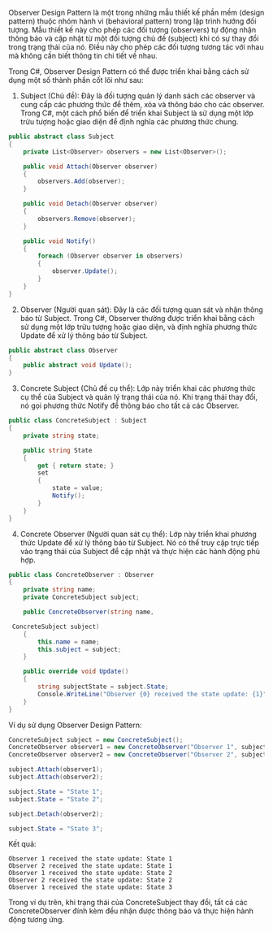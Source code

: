 Observer Design Pattern là một trong những mẫu thiết kế phần mềm (design pattern) thuộc nhóm hành vi (behavioral pattern) trong lập trình hướng đối tượng. Mẫu thiết kế này cho phép các đối tượng (observers) tự động nhận thông báo và cập nhật từ một đối tượng chủ đề (subject) khi có sự thay đổi trong trạng thái của nó. Điều này cho phép các đối tượng tương tác với nhau mà không cần biết thông tin chi tiết về nhau.

Trong C#, Observer Design Pattern có thể được triển khai bằng cách sử dụng một số thành phần cốt lõi như sau:

1. Subject (Chủ đề): Đây là đối tượng quản lý danh sách các observer và cung cấp các phương thức để thêm, xóa và thông báo cho các observer. Trong C#, một cách phổ biến để triển khai Subject là sử dụng một lớp trừu tượng hoặc giao diện để định nghĩa các phương thức chung.

```csharp
public abstract class Subject
{
    private List<Observer> observers = new List<Observer>();

    public void Attach(Observer observer)
    {
        observers.Add(observer);
    }

    public void Detach(Observer observer)
    {
        observers.Remove(observer);
    }

    public void Notify()
    {
        foreach (Observer observer in observers)
        {
            observer.Update();
        }
    }
}
```

2. Observer (Người quan sát): Đây là các đối tượng quan sát và nhận thông báo từ Subject. Trong C#, Observer thường được triển khai bằng cách sử dụng một lớp trừu tượng hoặc giao diện, và định nghĩa phương thức Update để xử lý thông báo từ Subject.

```csharp
public abstract class Observer
{
    public abstract void Update();
}
```

3. Concrete Subject (Chủ đề cụ thể): Lớp này triển khai các phương thức cụ thể của Subject và quản lý trạng thái của nó. Khi trạng thái thay đổi, nó gọi phương thức Notify để thông báo cho tất cả các Observer.

```csharp
public class ConcreteSubject : Subject
{
    private string state;

    public string State
    {
        get { return state; }
        set
        {
            state = value;
            Notify();
        }
    }
}
```

4. Concrete Observer (Người quan sát cụ thể): Lớp này triển khai phương thức Update để xử lý thông báo từ Subject. Nó có thể truy cập trực tiếp vào trạng thái của Subject để cập nhật và thực hiện các hành động phù hợp.

```csharp
public class ConcreteObserver : Observer
{
    private string name;
    private ConcreteSubject subject;

    public ConcreteObserver(string name,

 ConcreteSubject subject)
    {
        this.name = name;
        this.subject = subject;
    }

    public override void Update()
    {
        string subjectState = subject.State;
        Console.WriteLine("Observer {0} received the state update: {1}", name, subjectState);
    }
}
```

Ví dụ sử dụng Observer Design Pattern:

```csharp
ConcreteSubject subject = new ConcreteSubject();
ConcreteObserver observer1 = new ConcreteObserver("Observer 1", subject);
ConcreteObserver observer2 = new ConcreteObserver("Observer 2", subject);

subject.Attach(observer1);
subject.Attach(observer2);

subject.State = "State 1";
subject.State = "State 2";

subject.Detach(observer2);

subject.State = "State 3";
```

Kết quả:

```
Observer 1 received the state update: State 1
Observer 2 received the state update: State 1
Observer 1 received the state update: State 2
Observer 2 received the state update: State 2
Observer 1 received the state update: State 3
```

Trong ví dụ trên, khi trạng thái của ConcreteSubject thay đổi, tất cả các ConcreteObserver đính kèm đều nhận được thông báo và thực hiện hành động tương ứng.
